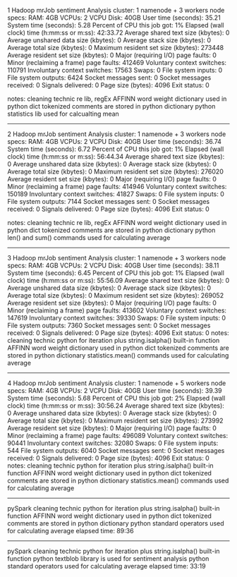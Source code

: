 1
Hadoop mrJob sentiment Analysis
cluster:
    1 namenode + 3 workers
    node specs:
        RAM: 4GB
        VCPUs: 2 VCPU
        Disk: 40GB
User time (seconds): 35.21
System time (seconds): 5.28
Percent of CPU this job got: 1%
Elapsed (wall clock) time (h:mm:ss or m:ss): 42:33.72
Average shared text size (kbytes): 0
Average unshared data size (kbytes): 0
Average stack size (kbytes): 0
Average total size (kbytes): 0
Maximum resident set size (kbytes): 273448
Average resident set size (kbytes): 0
Major (requiring I/O) page faults: 0
Minor (reclaiming a frame) page faults: 412469
Voluntary context switches: 110791
Involuntary context switches: 17563
Swaps: 0
File system inputs: 0
File system outputs: 6424
Socket messages sent: 0
Socket messages received: 0
Signals delivered: 0
Page size (bytes): 4096
Exit status: 0

notes:
    cleaning technic re lib, regEx
    AFFINN word weight dictionary used in python dict
    tokenized comments are stored in python dictionary
    python statistics lib used for calcualting mean


--------------------------------------------------------------------------------------------
2
Hadoop mrJob sentiment Analysis
cluster:
    1 namenode + 3 workers
    node specs:
        RAM: 4GB
        VCPUs: 2 VCPU
        Disk: 40GB
User time (seconds): 36.74
System time (seconds): 6.72
Percent of CPU this job got: 1%
Elapsed (wall clock) time (h:mm:ss or m:ss): 56:44.34
Average shared text size (kbytes): 0
Average unshared data size (kbytes): 0
Average stack size (kbytes): 0
Average total size (kbytes): 0
Maximum resident set size (kbytes): 276020
Average resident set size (kbytes): 0
Major (requiring I/O) page faults: 0
Minor (reclaiming a frame) page faults: 414946
Voluntary context switches: 150189
Involuntary context switches: 41827
Swaps: 0
File system inputs: 0
File system outputs: 7144
Socket messages sent: 0
Socket messages received: 0
Signals delivered: 0
Page size (bytes): 4096
Exit status: 0

notes:
    cleaning technic re lib, regEx
    AFFINN word weight dictionary used in python dict
    tokenized comments are stored in python dictionary
    python len() and sum() commands used for calculating average

--------------------------------------------------------------------- 
3
Hadoop mrJob sentiment Analysis
cluster:
    1 namenode + 3 workers
    node specs:
        RAM: 4GB
        VCPUs: 2 VCPU
        Disk: 40GB
User time (seconds): 38.11
System time (seconds): 6.45
Percent of CPU this job got: 1%
Elapsed (wall clock) time (h:mm:ss or m:ss): 55:56.09
Average shared text size (kbytes): 0
Average unshared data size (kbytes): 0
Average stack size (kbytes): 0
Average total size (kbytes): 0
Maximum resident set size (kbytes): 269052
Average resident set size (kbytes): 0
Major (requiring I/O) page faults: 0
Minor (reclaiming a frame) page faults: 413602
Voluntary context switches: 147619
Involuntary context switches: 39330
Swaps: 0
File system inputs: 0
File system outputs: 7360
Socket messages sent: 0
Socket messages received: 0
Signals delivered: 0
Page size (bytes): 4096
Exit status: 0
notes:
    cleaning technic python for iteration plus string.isalpha() built-in function
    AFFINN word weight dictionary used in python dict
    tokenized comments are stored in python dictionary
    statistics.mean() commands used for calculating average

-----------------------------------------------------------------------------------------
4
Hadoop mrJob sentiment Analysis
cluster:
    1 namenode + 5 workers
    node specs:
        RAM: 4GB
        VCPUs: 2 VCPU
        Disk: 40GB
User time (seconds): 39.39
System time (seconds): 5.68
Percent of CPU this job got: 2%
Elapsed (wall clock) time (h:mm:ss or m:ss): 30:56.24
Average shared text size (kbytes): 0
Average unshared data size (kbytes): 0
Average stack size (kbytes): 0
Average total size (kbytes): 0
Maximum resident set size (kbytes): 273992
Average resident set size (kbytes): 0
Major (requiring I/O) page faults: 0
Minor (reclaiming a frame) page faults: 496089
Voluntary context switches: 90441
Involuntary context switches: 32080
Swaps: 0
File system inputs: 544
File system outputs: 6040
Socket messages sent: 0
Socket messages received: 0
Signals delivered: 0
Page size (bytes): 4096
Exit status: 0  
notes:
    cleaning technic python for iteration plus string.isalpha() built-in function
    AFFINN word weight dictionary used in python dict
    tokenized comments are stored in python dictionary
    statistics.mean() commands used for calculating average
    
-----------------------------------------------------------------------------------------

pySpark
    cleaning technic python for iteration plus string.isalpha() built-in function
    AFFINN word weight dictionary used in python dict
    tokenized comments are stored in python dictionary
    python standard operators used for calculating average
elapsed time:
    89:36

------------------------------------------------------------------------------------------
pySpark
    cleaning technic python for iteration plus string.isalpha() built-in function
    python textblob library is used for sentiment analysis
    python standard operators used for calculating average
elapsed time:
    33:19
